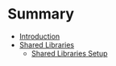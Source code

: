 # Summary

* [Introduction](README.md)
* [Shared Libraries](shared_libraries/README.md)
   * [Shared Libraries Setup](shared_libraries/11.md)

